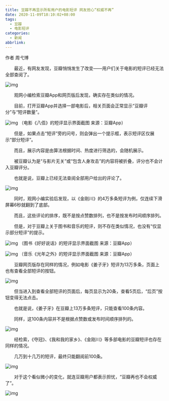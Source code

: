 ```yaml
---
title: 豆瓣不再显示所有用户的电影短评 网友担心“权威不再”
date: 2020-11-09T18:10:02+08:00
tags:
  - 豆瓣
  - 电影短评
categories:
  - 新闻
abbrlink:
---
```


作者 周弋博

　　最近，有网友发现，豆瓣悄悄发生了改变——用户们关于电影的短评已经无法全部查阅了。

![img](https://cdn.jsdelivr.net/gh/yakeing/Documentation@main/Hexo/images/a2f8-kcieyvy7571805.png)

　　观网小编检索豆瓣App和网页版后发现，确实存在类似的情况。

　　目前，打开豆瓣App并选择一部电影后，相关页面会正常显示“豆瓣评分”与“短评数量”。

![img](https://cdn.jsdelivr.net/gh/yakeing/Documentation@main/Hexo/images/e5d8-kcieyvy7570360.png)
（电影《八佰》的短评显示界面截图 来源：豆瓣App）

　　但是，如果点击“短评”旁的问号，则会弹出一个提示框，表示短评区仅展示“部分短评”。

　　而且，展示内容是由算法根据时间、热度进行筛选的，会随机展示。

　　被豆瓣认为是“与影片无关”或“包含人身攻击”的内容将被折叠，评分也不会计入豆瓣评分。

　　也就是说，豆瓣上已经无法查阅全部用户给出的评论了。

![img](https://cdn.jsdelivr.net/gh/yakeing/Documentation@main/Hexo/images/d7a6-kcieyvy7571844.png)

　　同时，观网小编实验后发现，以《金刚川》的4万多条短评为例，仅连续下滑屏幕6秒就翻到了底部。

　　而且，这些评论的排序，既不是按点赞数排列，也不是按发布时间顺序排列。

　　但是，对于豆瓣上关于图书和音乐的短评，则不存在类似情况，也没有“仅显示部分短评”的提示。

![img](https://cdn.jsdelivr.net/gh/yakeing/Documentation@main/Hexo/images/37ec-kcieyvy7569535.png)
（图书《好好说话》的短评显示界面截图 来源：豆瓣App）

![img](https://cdn.jsdelivr.net/gh/yakeing/Documentation@main/Hexo/images/4e11-kcieyvy7568790.png)
（音乐《光年之外》的短评显示界面截图 来源：豆瓣App）

　　豆瓣网页版存在同样的情况，例如电影《姜子牙》短评为13万多条，页面上也有查看全部短评的按钮。

![img](https://cdn.jsdelivr.net/gh/yakeing/Documentation@main/Hexo/images/9156-kcieyvy7571876.png)

　　但当进入到查看全部短评的页面后，每页显示为20条，查看5页后，“后页”按钮变得无法点击。

　　也就是说，《姜子牙》在豆瓣上13万多条短评，只能查看100条内容。

　　同样，这100条内容并不是根据点赞数或发布时间顺序排列的。

![img](https://cdn.jsdelivr.net/gh/yakeing/Documentation@main/Hexo/images/c392-kcieyvy7571919.jpg)

　　经检索，《夺冠》、《我和我的家乡》、《金刚川》等多部电影的豆瓣短评也存在同样的情况。

　　几万到十几万的短评，最终只能翻阅前100条。

![img](https://cdn.jsdelivr.net/gh/yakeing/Documentation@main/Hexo/images/583f-kcieyvy7571968.jpg)

　　对于这个看似微小的变化，就连豆瓣用户都表示担忧，“豆瓣再也不会权威了”。

![img](https://cdn.jsdelivr.net/gh/yakeing/Documentation@main/Hexo/images/20ee-kcieyvy7572001.png)